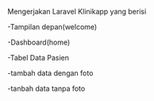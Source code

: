 Mengerjakan Laravel Klinikapp
yang berisi

-Tampilan depan(welcome)

-Dashboard(home)

-Tabel Data Pasien

-tambah data dengan foto

-tanbah data tanpa foto


